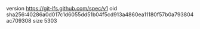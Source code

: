 version https://git-lfs.github.com/spec/v1
oid sha256:40286a0d017c1d6055dd51b04f5cd913a4860ea11180f57b0a793804ac709308
size 5303
